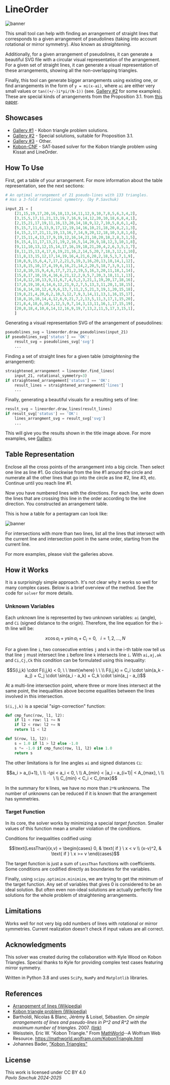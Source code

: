# LineOrder

![banner](docs/imgs/top_img.jpg)

This small tool can help with finding an arrangement of straight lines that corresponds to a given arrangement of pseudolines (taking into account rotational or mirror symmetry). Also known as *straightening*.

Additionally, for a given arrangement of pseudolines, it can generate a beautiful SVG file with a circular visual representation of the arrangement. For a given set of straight lines, it can generate a visual representation of these arrangements, showing all the non-overlapping triangles.

Finally, this tool can generate bigger arrangements using existing one, or find arrangements in the form of `y = mi(x-ai)`, where `ai` are either very small values or `tan((+/-)i*pi/(N-1))` (see. [Gallery #2](https://zegalur.github.io/line-order/gallery/special.html) for some examples). These are special kinds of arrangements from the Proposition 3.1. from [this paper](https://www.researchgate.net/publication/1893173_On_simple_arrangements_of_lines_and_pseudo-lines_in_P2_and_R2_with_the_maximum_number_of_triangles).

## Showcases

- [Gallery #1](https://zegalur.github.io/line-order/gallery/kobon.html) - Kobon triangle problem solutions.
- [Gallery #2](https://zegalur.github.io/line-order/gallery/special.html) - Special solutions, suitable for Proposition 3.1.
- [Gallery #3](https://zegalur.github.io/line-order/gallery/other.html) - Other.
- [Kobon-CNF](https://github.com/zegalur/kobon-cnf) - SAT-based solver for the Kobon triangle problem using Kissat and LineOrder.

## How To Use

First, get a table of your arrangement. For more information about the table representation, see the next sections:

```python
# An optimal arrangement of 21 pseudo-lines with 133 triangles.
# Has a 3-fold rotational symmetry. (by P.Savchuk)

input_21 = [
    [21,15,19,17,20,16,18,13,14,11,12,9,10,7,8,5,6,3,4,2],
    [3,15,5,17,11,21,13,19,7,16,9,14,12,20,10,18,6,8,4,1],
    [2,15,21,17,19,11,16,13,20,14,18,9,12,7,10,5,8,6,1,4],
    [5,15,7,11,6,13,9,17,12,19,14,16,10,21,18,20,8,2,1,3],
    [4,15,2,17,21,11,19,13,16,7,14,9,20,12,18,10,3,8,1,6],
    [7,15,11,4,13,17,9,19,12,16,14,21,10,20,18,2,8,3,1,5],
    [6,15,4,11,17,13,21,19,2,16,5,14,20,9,18,12,3,10,1,8],
    [9,11,10,13,12,15,14,17,16,19,18,21,20,4,2,6,3,5,1,7],
    [8,11,15,13,4,17,6,19,21,16,2,14,5,20,7,18,3,12,1,10],
    [11,8,13,15,12,17,14,19,16,4,21,6,20,2,18,5,3,7,1,9],
    [10,8,9,15,6,4,7,17,2,21,5,19,3,16,20,13,18,14,1,12],
    [13,8,15,10,17,4,19,6,16,21,14,2,20,5,18,7,3,9,1,11],
    [12,8,10,15,9,4,6,17,7,21,2,19,5,16,3,20,11,18,1,14],
    [15,8,17,10,19,4,16,6,21,12,2,9,5,7,20,3,18,11,1,13],
    [14,8,12,10,13,9,11,6,7,4,5,2,3,21,1,19,20,17,18,16],
    [17,8,19,10,4,14,6,12,21,9,2,7,5,13,3,11,20,1,18,15],
    [16,8,14,10,12,4,9,6,13,7,11,2,5,21,3,19,1,20,15,18],
    [19,8,21,4,20,6,2,10,5,12,7,9,3,14,11,13,1,16,15,17],
    [18,8,16,10,14,4,12,6,9,21,7,2,13,5,11,3,17,1,15,20],
    [21,8,4,18,6,10,2,12,5,9,7,14,3,13,11,16,1,17,15,19],
    [20,8,18,4,10,6,14,12,16,9,19,7,13,2,11,5,17,3,15,1],
    ]
```

Generating a visual representation SVG of the arrangement of pseudolines:

```python
pseudolines_svg = lineorder.draw_pseudolines(input_21)
if pseudolines_svg['status'] == 'OK':
    result_svg = pseudolines_svg['svg']
    ...
```

Finding a set of straight lines for a given table (*straightening* the arrangement):

```python
straightened_arrangement = lineorder.find_lines(
    input_21, rotational_symmetry=3)
if straightened_arrangement['status'] == 'OK':
    result_lines = straightened_arrangement['lines']
    ...
```

Finally, generating a beautiful visuals for a resulting sets of line:

```python
result_svg = lineorder.draw_lines(result_lines)
if result_svg['status'] == 'OK':
    lines_arrangment_svg = result_svg['svg']
    ...
```

This will give you the results shown in the title image above. For more examples, see [Gallery](https://zegalur.github.io/line-order/gallery/kobon.html).

## Table Representation

Enclose all the cross points of the arrangement into a big circle. Then select one line as line #1. Go clockwise from the line #1 around the circle and numerate all the other lines that go into the circle as line #2, line #3, etc. Continue until you reach line #1.

Now you have numbered lines with the directions. For each line, write down the lines that are crossing this line in the order according to the line direction. You constructed an arrangement table.

This is how a table for a pentagram can look like:

![banner](docs/imgs/scheme.png)

For intersections with more than two lines, list all the lines that intersect with the current line and intersection point in the same order, starting from the current line.

For more examples, please visit the galleries above.

## How it Works

It is a surprisingly simple approach. It's not clear why it works so well for many complex cases. Below is a brief overview of the method. See the code for `solver` for more details.

### Unknown Variables

Each unknown line is represented by two unknown variables: `ai` (angle), and `Ci` (signed distance to the origin). Therefore, the line equation for the i-th line will be:

```math
x \cos{a_i} + y \sin{a_i} + C_i = 0, \ \ \ i=1,2,...,N
```

For a given line `i`, two consecutive entries `j` and `k` in the i-th table row tell us that line `j` must intersect line `i` before line `k` intersects line `i`. With `ai,aj,ak` and `Ci,Cj,Ck` this condition can be formulated using this inequality:

```math
S(i,j,k) \cdot F(i,j,k) < 0, \ \ \text{where} \ \ \\ 
F(i,j,k) = 
    C_i \cdot \sin(a_k - a_j) + 
    C_j \cdot \sin(a_i - a_k) + 
    C_k \cdot \sin(a_j - a_i)
```

At a multi-line intersection point, where three or more lines intersect at the same point, the inequalities above become equalities between the lines involved in this intersection.

`S(i,j,k)` is a special "sign-correction" function:

```python
def cmp_func(row, l1, l2):
    if l1 < row: l1 += N
    if l2 < row: l2 += N
    return l1 < l2

def S(row, l1, l2):
    s = 1.0 if l1 > l2 else -1.0
    s *= -1.0 if cmp_func(row, l1, l2) else 1.0
    return s
```

The other limitations is for line angles `ai` and signed distances `Ci`:

```math
a_i > a_{i+1}, \ \\ 
-\pi < a_i < 0, \ \\ 
A_{min} < |a_i - a_{i+1}| < A_{max}, \ \\ 
\ \\
C_{min} < C_i < C_{max}
```

In the summary for `N` lines, we have no more than `2*N` unknowns. The number of unknowns can be reduced if it is known that the arrangement has symmetries.

### Target Function

In its core, the solver works by minimizing a special *target function*. Smaller values of this function mean a smaller violation of the conditions.

Conditions for inequalities codified using:

```math
\text{LessThan}(x,v) = 
\begin{cases}
 0, & \text{ if } \ x < v \\
 (x-v)^2, & \text{ if } \ x >= v
\end{cases}
```

The target function is just a sum of `LessThan` functions with coefficients. Some conditions are codified directly as boundaries for the variables. 

Finally, using `scipy.optimize.minimize`, we are trying to get the minimum of the target function. Any set of variables that gives 0 is considered to be an ideal solution. But often even non-ideal solutions are actually perfectly fine solutions for the whole problem of straightening arrangements.

## Limitations

Works well for not very big odd numbers of lines with rotational or mirror symmetries. Current realization doesn't check if input values are all correct.

## Acknowledgments

This solver was created during the collaboration with Kyle Wood on Kobon Triangles. Special thanks to Kyle for providing complex test cases featuring mirror symmetry.

Written in Python 3.8 and uses `SciPy`, `NumPy` and `Matplotlib` libraries.

## References

* [Arrangement of lines (Wikipedia)](https://en.wikipedia.org/wiki/Arrangement_of_lines)
* [Kobon triangle problem (Wikipedia)](https://en.wikipedia.org/wiki/Kobon_triangle_problem)
* Bartholdi, Nicolas & Blanc, Jérémy & Loisel, Sébastien. *On simple arrangements of lines and pseudo-lines in P^2 and R^2 with the maximum number of triangles.* 2007. [(link)](https://www.researchgate.net/publication/1893173_On_simple_arrangements_of_lines_and_pseudo-lines_in_P2_and_R2_with_the_maximum_number_of_triangles)
* Weisstein, Eric W. "Kobon Triangle." From [MathWorld](https://mathworld.wolfram.com/)--A Wolfram Web Resource. https://mathworld.wolfram.com/KobonTriangle.html 
* Johannes Bader, ["Kobon Triangles"](https://web.archive.org/web/20160303180311/http://www.tik.ee.ethz.ch/sop/people/baderj/?page=other.php)

## License

This work is licensed under CC BY 4.0<br>
*Pavlo Savchuk 2024-2025*
